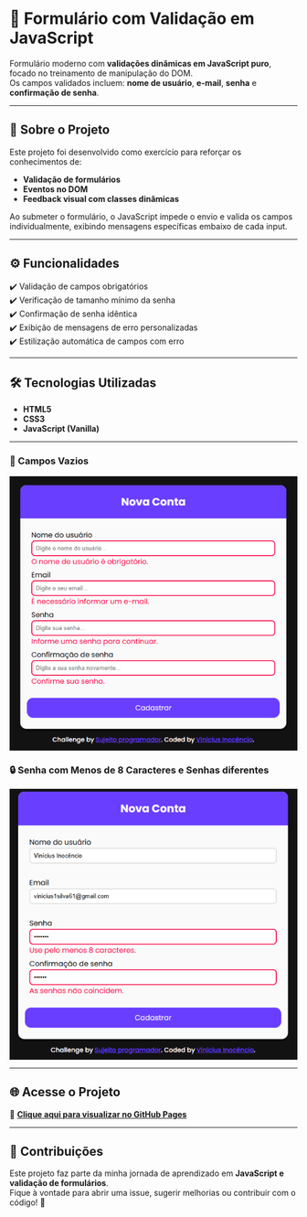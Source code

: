 # 📝 Formulário com Validação em JavaScript

Formulário moderno com **validações dinâmicas em JavaScript puro**, focado no treinamento de manipulação do DOM.  
Os campos validados incluem: **nome de usuário**, **e-mail**, **senha** e **confirmação de senha**.

---

## 📌 Sobre o Projeto

Este projeto foi desenvolvido como exercício para reforçar os conhecimentos de:

- **Validação de formulários**
- **Eventos no DOM**
- **Feedback visual com classes dinâmicas**

Ao submeter o formulário, o JavaScript impede o envio e valida os campos individualmente, exibindo mensagens específicas embaixo de cada input.

---
## ⚙️ Funcionalidades

✔️ Validação de campos obrigatórios  
✔️ Verificação de tamanho mínimo da senha  
✔️ Confirmação de senha idêntica  
✔️ Exibição de mensagens de erro personalizadas  
✔️ Estilização automática de campos com erro  

---

## 🛠️ Tecnologias Utilizadas
- **HTML5**
- **CSS3**
- **JavaScript (Vanilla)**
---


### 📱 Campos Vazios  
<img src="./src/resultados/campos-vazios.png" style="display: block; margin: auto;">

### 🔒 Senha com Menos de 8 Caracteres e Senhas diferentes
<img src="./src/resultados/senha-pequena-diferente.png" style="display: block; margin: auto;">

---
## 🌐 Acesse o Projeto

🔗 [**Clique aqui para visualizar no GitHub Pages**](https://inocenciooo.github.io/formulario-simples)

---

## 💬 Contribuições

Este projeto faz parte da minha jornada de aprendizado em **JavaScript e validação de formulários**.  
Fique à vontade para abrir uma issue, sugerir melhorias ou contribuir com o código! 🚀
